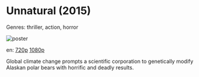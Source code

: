 # Unnatural (2015)

Genres: thriller, action, horror

![poster](http://image.tmdb.org/t/p/w500/s2LestYqHcOo0OjXJMMWLsRBizg.jpg)

en:
  [720p](magnet:?xt=urn:btih:C491A9ADFFF512AEFF12AD6B5E0CAD2F680FB7D1&tr=udp://glotorrents.pw:6969/announce&tr=udp://tracker.opentrackr.org:1337/announce&tr=udp://torrent.gresille.org:80/announce&tr=udp://tracker.openbittorrent.com:80&tr=udp://tracker.coppersurfer.tk:6969&tr=udp://tracker.leechers-paradise.org:6969&tr=udp://p4p.arenabg.ch:1337&tr=udp://tracker.internetwarriors.net:1337)
  [1080p](magnet:?xt=urn:btih:A5031924BFFE7DCD23FAC0FD9AB3D3939D5E7EF4&tr=udp://glotorrents.pw:6969/announce&tr=udp://tracker.opentrackr.org:1337/announce&tr=udp://torrent.gresille.org:80/announce&tr=udp://tracker.openbittorrent.com:80&tr=udp://tracker.coppersurfer.tk:6969&tr=udp://tracker.leechers-paradise.org:6969&tr=udp://p4p.arenabg.ch:1337&tr=udp://tracker.internetwarriors.net:1337)
  


Global climate change prompts a scientific corporation to genetically modify Alaskan polar bears with horrific and deadly results.